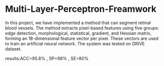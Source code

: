 # Multi-Layer-Perceptron-Freamwork
 In this project, we have implemented a method that can segment retinal blood vessels. The method extracts pixel-based features using five groups: edge detection, morphological, statistical, gradient, and Hessian matrix, forming an 18-dimensional feature vector per pixel. These vectors are used to train an artificial neural network. The system was tested on DRIVE dataset.

  results:ACC=95.8% , SP=98% , SE=80% 
  
  
